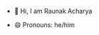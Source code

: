 - 👋 Hi, I am Raunak Acharya
 <!---- 👀 I’m interested in ...
- 🌱 I’m currently learning ...
- 💞️ I’m looking to collaborate on ...
- 📫 How to reach me ... --->
- 😄 Pronouns: he/him

<!---
raunakacharya01/raunakacharya01 is a ✨ special ✨ repository because its `README.md` (this file) appears on your GitHub profile.
You can click the Preview link to take a look at your changes.
--->
